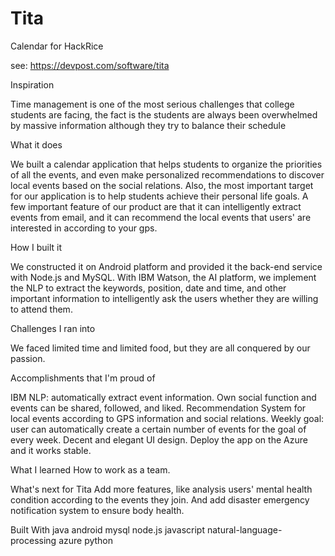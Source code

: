 # Tita
Calendar for HackRice


see: https://devpost.com/software/tita


Inspiration

   Time management is one of the most serious challenges that college students are facing, the fact is the students are always been overwhelmed by massive information although they try to balance their schedule

What it does

   We built a calendar application that helps students to organize the priorities of all the events, and even make personalized recommendations to discover local events based on the social relations. Also, the most important target for our application is to help students achieve their personal life goals. A few important feature of our product are that it can intelligently extract events from email, and it can recommend the local events that users' are interested in according to your gps.

How I built it

   We constructed it on Android platform and provided it the back-end service with Node.js and MySQL. With IBM Watson, the AI platform, we implement the NLP to extract the keywords, position, date and time, and other important information to intelligently ask the users whether they are willing to attend them.

Challenges I ran into

   We faced limited time and limited food, but they are all conquered by our passion.

Accomplishments that I'm proud of

   IBM NLP: automatically extract event information.
   Own social function and events can be shared, followed, and liked.
   Recommendation System for local events according to GPS information and social relations.
   Weekly goal: user can automatically create a certain number of events for the goal of every week.
   Decent and elegant UI design.
   Deploy the app on the Azure and it works stable.
    
What I learned
    How to work as a team.

What's next for Tita
    Add more features, like analysis users' mental health condition according to the events they join. And add disaster emergency notification system to ensure body health.

Built With
    java
    android
    mysql
    node.js
    javascript
    natural-language-processing
    azure
    python


